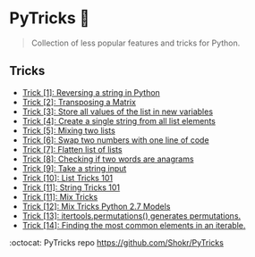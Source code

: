 # PyTricks :snake:
> Collection of less popular features and tricks for Python.

## Tricks

- [Trick [1]: Reversing a string in Python](https://github.com/Shokr/PyTricks/blob/master/Reversing%20a%20string%20in%20Python.py)
- [Trick [2]: Transposing a Matrix](https://github.com/Shokr/PyTricks/blob/master/Transposing%20a%20Matrix.py)
- [Trick [3]: Store all values of the list in new variables](https://github.com/Shokr/PyTricks/blob/master/Store%20all%20values%20of%20the%20list%20in%20new%20variables.py)
- [Trick [4]: Create a single string from all list elements](https://github.com/Shokr/PyTricks/blob/master/Create%20a%20single%20string%20from%20all%20list%20elements.py)
- [Trick [5]: Mixing two lists](https://github.com/Shokr/PyTricks/blob/master/Mixing%20two%20lists.py)
- [Trick [6]: Swap two numbers with one line of code](https://github.com/Shokr/PyTricks/blob/master/Swap%20two%20numbers%20with%20one%20line%20of%20code.py)
- [Trick [7]: Flatten list of lists](https://github.com/Shokr/PyTricks/blob/master/Flatten%20list%20of%20lists.py)
- [Trick [8]: Checking if two words are anagrams](https://git.io/fjKwB)
- [Trick [9]: Take a string input](https://github.com/Shokr/PyTricks/blob/master/Take%20a%20string%20input.py)
- [Trick [10]: List Tricks 101](https://github.com/Shokr/PyTricks/blob/master/list_tricks_101.py)
- [Trick [11]: String Tricks 101](https://git.io/fxRQR)
- [Trick [11]: Mix Tricks](https://git.io/fxRda)
- [Trick [12]: Mix Tricks Python 2.7 Models](https://git.io/fxRd1)
- [Trick [13]: itertools.permutations() generates permutations.](https://git.io/fjKwW)
- [Trick [14]: Finding the most common elements in an iterable.](https://git.io/fjKw4)

:octocat: PyTricks repo <https://github.com/Shokr/PyTricks>
